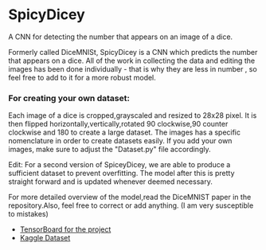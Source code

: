 # SpicyDicey
A CNN for detecting the number that appears on an image of a dice.

Formerly called DiceMNISt, SpicyDicey is a CNN which predicts the number that appears on a dice. All of the work in collecting the data and editing the images has been done individually - that is why they are less in number , so feel free to add to it for a more robust model.

<h3> For creating your own dataset: </h3>
Each image of a dice is cropped,grayscaled and resized to 28x28 pixel. It is then flipped horizontally,vertically,rotated 90 clockwise,90 counter clockwise and 180 to create a large dataset. The images has a specific nomenclature in order to create datasets easily. If you add your own images, make sure to adjust the "Dataset.py" file accordingly.

<p1>Edit: For a second version of SpiceyDicey, we are able to produce a sufficient dataset to prevent overfitting. The model after this is pretty straight forward and is updated whenever deemed necessary.</p1>

<p1>For more detailed overview of the model,read the DiceMNIST paper in the repository.Also, feel free to correct or add anything. (I am very susceptible to mistakes) </p1>


* [TensorBoard for the project](https://tensorboard.dev/experiment/TzCA1ZjpREaEcgx3BVZmGQ/)
* [Kaggle Dataset](https://kaggle.com/dataset/9cd0a88268618fdb601af75d668ccebc52ff49cc5f74a1b56256b5e97f574d76)
